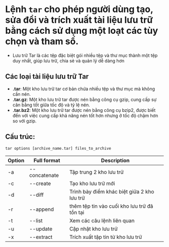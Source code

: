 # Lệnh `tar` cho phép người dùng tạo, sửa đổi và trích xuất tài liệu lưu trữ bằng cách sử dụng một loạt các tùy chọn và tham số.
- Lưu trữ Tar là các tệp đặc biệt gói nhiều tệp và thư mục thành một tệp duy nhất, giúp lưu trữ, chia sẻ và quản lý dễ dàng hơn

## Các loại tài liệu lưu trữ Tar
- **.tar**: Một kho lưu trữ tar cơ bản chứa nhiều tệp và thư mục mà không cần nén.
- **.tar.gz**: Một kho lưu trữ tar được nén bằng công cụ gzip, cung cấp sự cân bằng tốt giữa tốc độ và tỷ lệ nén.
- **.tar.bz2**: Một kho lưu trữ tar được nén bằng công cụ bzip2, được biết đến với việc cung cấp khả năng nén tốt hơn nhưng ở tốc độ chậm hơn so với gzip.

## Cấu trúc: 
```
tar options [archive_name.tar] files_to_archive
```

|Option|Full format|Description|
|---|--------|-----------------|
|-a|--concatenate|Tập trung 2 kho lưu trữ|
|-c|--create|Tạo kho lưu trữ mới|
|-d|--diff|Trình bày điểm khác biệt giữa 2 kho lưu trữ|
|-r|--append|thêm tệp tin vào cuối kho lưu trữ đã tồn tại|
|-t|--list|Xem các câu lệnh liên quan|
|-u|--update|Cập nhật kho lưu trữ|
|-x|--extract|Trích xuất tập tin từ kho lưu trữ|
